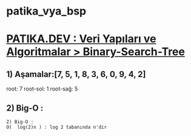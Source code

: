# patika_vya_bsp

# [PATIKA.DEV : Veri Yapıları ve Algoritmalar > Binary-Search-Tree ](https://github.com/fsoysall/patika_vya_bsp)

## 1) Aşamalar:[7, 5, 1, 8, 3, 6, 0, 9, 4, 2] 
root: 7
root-sol: 1
root-sağ: 5

## 2) Big-O :
```
2) Big-O : 
O(  log(2)n ) : log 2 tabanında n'dir
```
